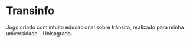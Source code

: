 # Transinfo
Jogo criado com intuito educacional sobre trânsito, realizado para minha universidade - Unisagrado.
